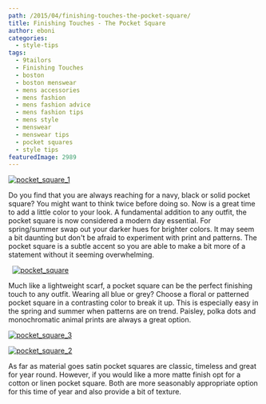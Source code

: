 ```yaml
---
path: /2015/04/finishing-touches-the-pocket-square/
title: Finishing Touches - The Pocket Square
author: eboni
categories: 
  - style-tips
tags: 
  - 9tailors
  - Finishing Touches
  - boston
  - boston menswear
  - mens accessories
  - mens fashion
  - mens fashion advice
  - mens fashion tips
  - mens style
  - menswear
  - menswear tips
  - pocket squares
  - style tips
featuredImage: 2989
---
```

[![pocket_square_1](http://blog.9tailors.com/uploads/pocket_square_1.jpg)](http://blog.9tailors.com/uploads/pocket_square_1.jpg)  

Do you find that you are always reaching for a navy, black or solid pocket square? You might want to think twice before doing so. Now is a great time to add a little color to your look. A fundamental addition to any outfit, the pocket square is now considered a modern day essential. For spring/summer swap out your darker hues for brighter colors. It may seem a bit daunting but don't be afraid to experiment with print and patterns. The pocket square is a subtle accent so you are able to make a bit more of a statement without it seeming overwhelming.

  [![pocket_square](http://blog.9tailors.com/uploads/pocket_square1.jpg)](http://blog.9tailors.com/uploads/pocket_square1.jpg)  

Much like a lightweight scarf, a pocket square can be the perfect finishing touch to any outfit. Wearing all blue or grey? Choose a floral or patterned pocket square in a contrasting color to break it up. This is especially easy in the spring and summer when patterns are on trend. Paisley, polka dots and monochromatic animal prints are always a great option.

[![pocket_square_3](http://blog.9tailors.com/uploads/pocket_square_3.jpg)](http://blog.9tailors.com/uploads/pocket_square_3.jpg)

[![pocket_square_2](http://blog.9tailors.com/uploads/pocket_square_2.jpg)](http://blog.9tailors.com/uploads/pocket_square_2.jpg)

As far as material goes satin pocket squares are classic, timeless and great for year round. However, if you would like a more matte finish opt for a cotton or linen pocket square. Both are more seasonably appropriate option for this time of year and also provide a bit of texture.